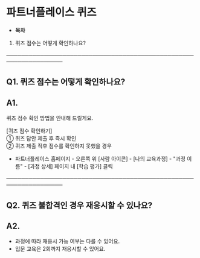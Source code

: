 # 파트너플레이스 퀴즈

* **목차**

1. 퀴즈 점수는 어떻게 확인하나요?

─────────────────────────────────────────────────────────────────

**Q1. 퀴즈 점수는 어떻게 확인하나요?**
-------------------------

**A1.**
-------

퀴즈 점수 확인 방법을 안내해 드릴게요.

[퀴즈 점수 확인하기]   
① 퀴즈 답안 제출 후 즉시 확인   
② 퀴즈 제출 직후 점수를 확인하지 못했을 경우   
- 파트너플레이스 홈페이지 - 오른쪽 위 [사람 아이콘] - [나의 교육과정] - "과정 이름" - [과정 상세] 페이지 내 [학습 평가] 클릭

─────────────────────────────────────────────────────────────────

**Q2. 퀴즈 불합격인 경우 재응시할 수 있나요?**
------------------------------

**A2.**
-------

- 과정에 따라 재응시 가능 여부는 다를 수 있어요.   
- 입문 교육은 2회까지 재응시할 수 있어요.